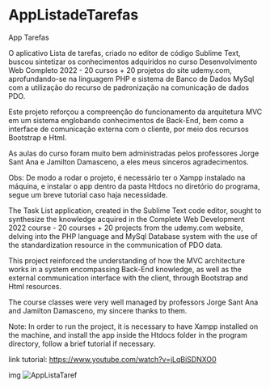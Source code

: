 # AppListadeTarefas
App Tarefas

O aplicativo Lista de tarefas, criado no editor de código Sublime Text, buscou sintetizar os conhecimentos adquiridos no curso Desenvolvimento Web Completo 2022 - 20 cursos + 20 projetos do site udemy.com, aprofundando-se na linguagem PHP e sistema de Banco de Dados MySql com a utilização do recurso de padronização na comunicação de dados PDO.

Este projeto reforçou a compreenção do funcionamento da arquitetura MVC em um sistema englobando conhecimentos de Back-End, bem como a interface de comunicação externa com o cliente, por meio dos recursos Bootstrap e Html.

As aulas do curso foram muito bem administradas pelos professores Jorge Sant Ana e Jamilton Damasceno, a eles meus sinceros agradecimentos. 

Obs: De modo a rodar o projeto, é necessário ter o Xampp instalado na máquina, e instalar o app dentro da pasta Htdocs no diretório do programa, segue um breve tutorial caso haja necessidade.




The Task List application, created in the Sublime Text code editor, sought to synthesize the knowledge acquired in the Complete Web Development 2022 course - 20 courses + 20 projects from the udemy.com website, delving into the PHP language and MySql Database system with the use of the standardization resource in the communication of PDO data.

This project reinforced the understanding of how the MVC architecture works in a system encompassing Back-End knowledge, as well as the external communication interface with the client, through Bootstrap and Html resources.

The course classes were very well managed by professors Jorge Sant Ana and Jamilton Damasceno, my sincere thanks to them.


Note: In order to run the project, it is necessary to have Xampp installed on the machine, and install the app inside the Htdocs folder in the program directory, follow a brief tutorial if necessary.



link tutorial: https://www.youtube.com/watch?v=jLqBiSDNXO0

img
![AppListaTaref](https://user-images.githubusercontent.com/75798052/200138558-0ef302e0-7cb9-43cc-8d1c-93a808c7b223.JPG)


